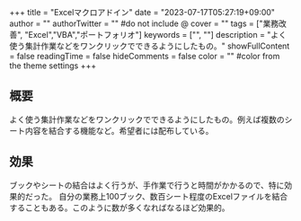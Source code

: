 +++
title = "Excelマクロアドイン" 
date = "2023-07-17T05:27:19+09:00"
author = ""
authorTwitter = "" #do not include @
cover = ""
tags = ["業務改善", "Excel","VBA","ポートフォリオ"]
keywords = ["", ""]
description = "よく使う集計作業などをワンクリックでできるようにしたもの。"
showFullContent = false
readingTime = false
hideComments = false
color = "" #color from the theme settings
+++
## 概要

よく使う集計作業などをワンクリックでできるようにしたもの。例えば複数のシート内容を結合する機能など。希望者には配布している。

## 効果

ブックやシートの結合はよく行うが、手作業で行うと時間がかかるので、特に効果的だった。
自分の業務上100ブック、数百シート程度のExcelファイルを結合することもある。このように数が多くなればなるほど効果的。
